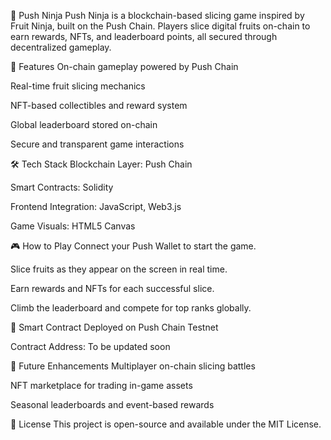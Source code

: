 🥷 Push Ninja
Push Ninja is a blockchain-based slicing game inspired by Fruit Ninja, built on the Push Chain.
Players slice digital fruits on-chain to earn rewards, NFTs, and leaderboard points, all secured through decentralized gameplay.

🚀 Features
On-chain gameplay powered by Push Chain

Real-time fruit slicing mechanics

NFT-based collectibles and reward system

Global leaderboard stored on-chain

Secure and transparent game interactions

🛠 Tech Stack
Blockchain Layer: Push Chain

Smart Contracts: Solidity

Frontend Integration: JavaScript, Web3.js

Game Visuals: HTML5 Canvas

🎮 How to Play
Connect your Push Wallet to start the game.

Slice fruits as they appear on the screen in real time.

Earn rewards and NFTs for each successful slice.

Climb the leaderboard and compete for top ranks globally.

🔗 Smart Contract
Deployed on Push Chain Testnet

Contract Address: To be updated soon

🧩 Future Enhancements
Multiplayer on-chain slicing battles

NFT marketplace for trading in-game assets

Seasonal leaderboards and event-based rewards

📜 License
This project is open-source and available under the MIT License.

